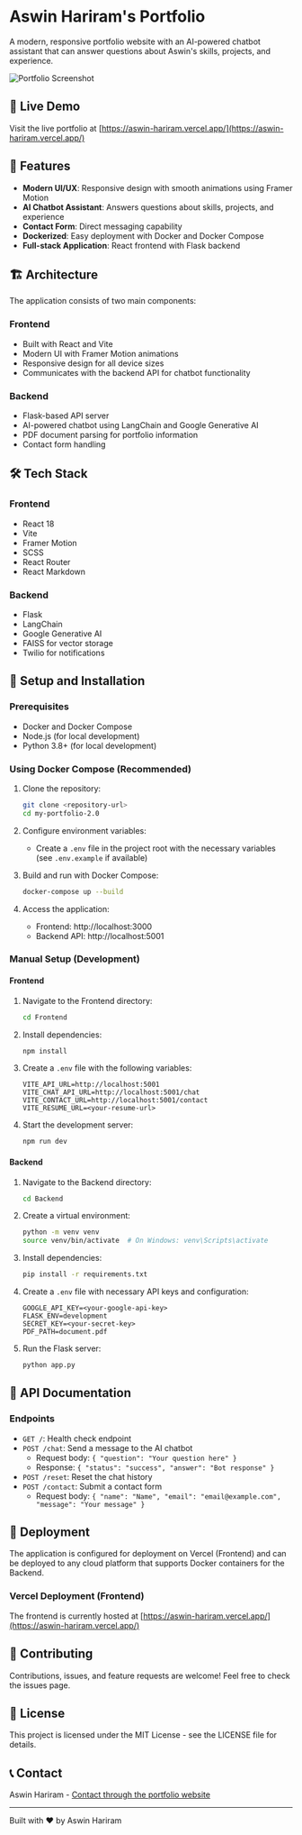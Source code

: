 # Aswin Hariram's Portfolio

A modern, responsive portfolio website with an AI-powered chatbot assistant that can answer questions about Aswin's skills, projects, and experience.

![Portfolio Screenshot](https://aswin-hariram.vercel.app/screenshot.png)

## 🌟 Live Demo

Visit the live portfolio at [https://aswin-hariram.vercel.app/](https://aswin-hariram.vercel.app/)

## 🚀 Features

- **Modern UI/UX**: Responsive design with smooth animations using Framer Motion
- **AI Chatbot Assistant**: Answers questions about skills, projects, and experience
- **Contact Form**: Direct messaging capability
- **Dockerized**: Easy deployment with Docker and Docker Compose
- **Full-stack Application**: React frontend with Flask backend

## 🏗️ Architecture

The application consists of two main components:

### Frontend
- Built with React and Vite
- Modern UI with Framer Motion animations
- Responsive design for all device sizes
- Communicates with the backend API for chatbot functionality

### Backend
- Flask-based API server
- AI-powered chatbot using LangChain and Google Generative AI
- PDF document parsing for portfolio information
- Contact form handling

## 🛠️ Tech Stack

### Frontend
- React 18
- Vite
- Framer Motion
- SCSS
- React Router
- React Markdown

### Backend
- Flask
- LangChain
- Google Generative AI
- FAISS for vector storage
- Twilio for notifications

## 🔧 Setup and Installation

### Prerequisites
- Docker and Docker Compose
- Node.js (for local development)
- Python 3.8+ (for local development)

### Using Docker Compose (Recommended)

1. Clone the repository:
   ```bash
   git clone <repository-url>
   cd my-portfolio-2.0
   ```

2. Configure environment variables:
   - Create a `.env` file in the project root with the necessary variables (see `.env.example` if available)

3. Build and run with Docker Compose:
   ```bash
   docker-compose up --build
   ```

4. Access the application:
   - Frontend: http://localhost:3000
   - Backend API: http://localhost:5001

### Manual Setup (Development)

#### Frontend

1. Navigate to the Frontend directory:
   ```bash
   cd Frontend
   ```

2. Install dependencies:
   ```bash
   npm install
   ```

3. Create a `.env` file with the following variables:
   ```
   VITE_API_URL=http://localhost:5001
   VITE_CHAT_API_URL=http://localhost:5001/chat
   VITE_CONTACT_URL=http://localhost:5001/contact
   VITE_RESUME_URL=<your-resume-url>
   ```

4. Start the development server:
   ```bash
   npm run dev
   ```

#### Backend

1. Navigate to the Backend directory:
   ```bash
   cd Backend
   ```

2. Create a virtual environment:
   ```bash
   python -m venv venv
   source venv/bin/activate  # On Windows: venv\Scripts\activate
   ```

3. Install dependencies:
   ```bash
   pip install -r requirements.txt
   ```

4. Create a `.env` file with necessary API keys and configuration:
   ```
   GOOGLE_API_KEY=<your-google-api-key>
   FLASK_ENV=development
   SECRET_KEY=<your-secret-key>
   PDF_PATH=document.pdf
   ```

5. Run the Flask server:
   ```bash
   python app.py
   ```

## 📝 API Documentation

### Endpoints

- `GET /`: Health check endpoint
- `POST /chat`: Send a message to the AI chatbot
  - Request body: `{ "question": "Your question here" }`
  - Response: `{ "status": "success", "answer": "Bot response" }`
- `POST /reset`: Reset the chat history
- `POST /contact`: Submit a contact form
  - Request body: `{ "name": "Name", "email": "email@example.com", "message": "Your message" }`

## 🚢 Deployment

The application is configured for deployment on Vercel (Frontend) and can be deployed to any cloud platform that supports Docker containers for the Backend.

### Vercel Deployment (Frontend)

The frontend is currently hosted at [https://aswin-hariram.vercel.app/](https://aswin-hariram.vercel.app/)

## 🤝 Contributing

Contributions, issues, and feature requests are welcome! Feel free to check the issues page.

## 📄 License

This project is licensed under the MIT License - see the LICENSE file for details.

## 📞 Contact

Aswin Hariram - [Contact through the portfolio website](https://aswin-hariram.vercel.app/)

---

Built with ❤️ by Aswin Hariram
